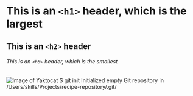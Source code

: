 # This is an `<h1>` header, which is the largest
## This is an `<h2>` header
###### This is an `<h6>` header, which is the smallest
![Image of Yaktocat](https://github.com/Exp-Communicate-Using-Markdown-Cohort-1/series-communicate-using-markdown-Neel0305/assets/94377216/05dd359e-2a9f-4d89-bfec-3649e89b7783)
$ git init
Initialized empty Git repository in /Users/skills/Projects/recipe-repository/.git/
